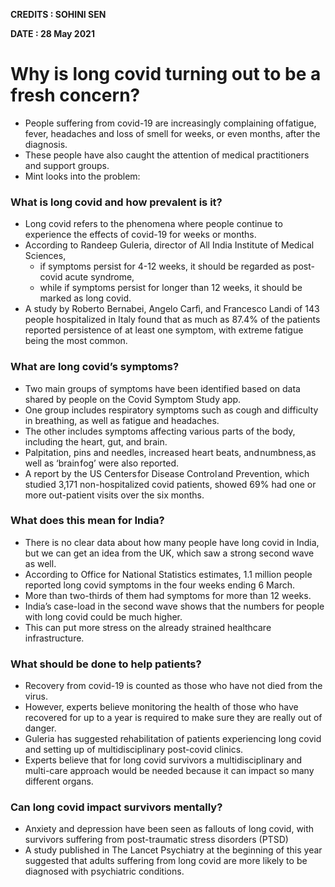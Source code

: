 **CREDITS : SOHINI SEN**

**DATE : 28 May 2021**

# Why is long covid turning out to be a fresh concern?
- People suffering from covid-19 are increasingly complaining of fatigue, fever, headaches and loss of smell for weeks, or even months, after the diagnosis.
- These people have also caught the attention of medical practitioners and support groups.
- Mint looks into the problem:

### What is long covid and how prevalent is it?
- Long covid refers to the phenomena where people continue to experience the effects of covid-19 for weeks or months.
- According to Randeep Guleria, director of All India Institute of Medical Sciences,
    - if symptoms persist for 4-12 weeks, it should be regarded as post-covid acute syndrome,
    - while if symptoms persist for longer than 12 weeks, it should be marked as long covid.
- A study by Roberto Bernabei, Angelo Carfì, and Francesco Landi of 143 people hospitalized in Italy found that as much as 87.4% of the patients reported persistence of at least one symptom, with extreme fatigue being the most common.

### What are long covid’s symptoms?
- Two main groups of symptoms have been identified based on data shared by people on the Covid Symptom Study app.
- One group includes respiratory symptoms such as cough and difficulty in breathing, as well as fatigue and headaches.
- The other includes symptoms affecting various parts of the body, including the heart, gut, and brain.
- Palpitation, pins and needles, increased heart beats, and numbness, as well as ‘brain fog’ were also reported.
- A report by the US Centers for Disease Control and Prevention, which studied 3,171 non-hospitalized covid patients, showed 69% had one or more out-patient visits over the six months.

### What does this mean for India?
- There is no clear data about how many people have long covid in India, but we can get an idea from the UK, which saw a strong second wave as well.
- According to Office for National Statistics estimates, 1.1 million people reported long covid symptoms in the four weeks ending 6 March.
- More than two-thirds of them had symptoms for more than 12 weeks.
- India’s case-load in the second wave shows that the numbers for people with long covid could be much higher.
- This can put more stress on the already strained healthcare infrastructure.

### What should be done to help patients?
- Recovery from covid-19 is counted as those who have not died from the virus.
- However, experts believe monitoring the health of those who have recovered for up to a year is required to make sure they are really out of danger.
- Guleria has suggested rehabilitation of patients experiencing long covid and setting up of multidisciplinary post-covid clinics.
- Experts believe that for long covid survivors a multidisciplinary and multi-care approach would be needed because it can impact so many different organs.

### Can long covid impact survivors mentally?
- Anxiety and depression have been seen as fallouts of long covid, with survivors suffering from post-traumatic stress disorders (PTSD)
-  A study published in The Lancet Psychiatry at the beginning of this year suggested that adults suffering from long covid are more likely to be diagnosed with psychiatric conditions.
